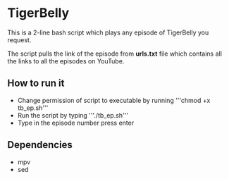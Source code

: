 # TigerBelly

This is a 2-line bash script which plays any episode of TigerBelly you request.

The script pulls the link of the episode from **urls.txt** file which contains all the links to all the episodes on YouTube. 

## How to run it

+ Change permission of script to executable by running '''chmod +x tb_ep.sh'''
+ Run the script by typing '''./tb_ep.sh'''
+ Type in the episode number press enter

## Dependencies

+ mpv
+ sed

